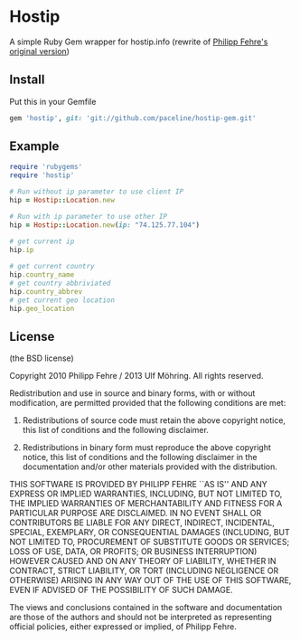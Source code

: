 # Hostip

A simple Ruby Gem wrapper for hostip.info (rewrite of [Philipp Fehre's original version](http://https://github.com/sideshowcoder/hostip-gem))

## Install

Put this in your Gemfile

```ruby
gem 'hostip', git: 'git://github.com/paceline/hostip-gem.git'
```

## Example

```ruby
require 'rubygems'
require 'hostip'

# Run without ip parameter to use client IP
hip = Hostip::Location.new

# Run with ip parameter to use other IP
hip = Hostip::Location.new(ip: "74.125.77.104")

# get current ip
hip.ip
	
# get current country
hip.country_name
# get country abbriviated
hip.country_abbrev
# get current geo location
hip.geo_location 
```

## License 

(the BSD license)

Copyright 2010 Philipp Fehre / 2013 Ulf Möhring. All rights reserved.

Redistribution and use in source and binary forms, with or without modification, are
permitted provided that the following conditions are met:

   1. Redistributions of source code must retain the above copyright notice, this list of
      conditions and the following disclaimer.

   2. Redistributions in binary form must reproduce the above copyright notice, this list
      of conditions and the following disclaimer in the documentation and/or other materials
      provided with the distribution.

THIS SOFTWARE IS PROVIDED BY PHILIPP FEHRE ``AS IS'' AND ANY EXPRESS OR IMPLIED
WARRANTIES, INCLUDING, BUT NOT LIMITED TO, THE IMPLIED WARRANTIES OF MERCHANTABILITY AND
FITNESS FOR A PARTICULAR PURPOSE ARE DISCLAIMED. IN NO EVENT SHALL <COPYRIGHT HOLDER> OR
CONTRIBUTORS BE LIABLE FOR ANY DIRECT, INDIRECT, INCIDENTAL, SPECIAL, EXEMPLARY, OR
CONSEQUENTIAL DAMAGES (INCLUDING, BUT NOT LIMITED TO, PROCUREMENT OF SUBSTITUTE GOODS OR
SERVICES; LOSS OF USE, DATA, OR PROFITS; OR BUSINESS INTERRUPTION) HOWEVER CAUSED AND ON
ANY THEORY OF LIABILITY, WHETHER IN CONTRACT, STRICT LIABILITY, OR TORT (INCLUDING
NEGLIGENCE OR OTHERWISE) ARISING IN ANY WAY OUT OF THE USE OF THIS SOFTWARE, EVEN IF
ADVISED OF THE POSSIBILITY OF SUCH DAMAGE.

The views and conclusions contained in the software and documentation are those of the
authors and should not be interpreted as representing official policies, either expressed
or implied, of Philipp Fehre.
